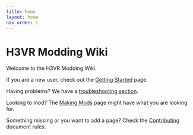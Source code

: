 ```yaml
---
title: Home
layout: home
nav_order: 1
---
```


# H3VR Modding Wiki

Welcome to the H3VR Modding Wiki.

If you are a new user, check out the [Getting Started](docs/installing/getting_started) page.

Having problems? We have a [troubleshooting section](docs/installing/troubleshooting/Troubleshooting).

Looking to mod? The [Making Mods](docs/creating/making_mods) page might have what you are looking for.

Something missing or you want to add a page? Check
the [Contributing](https://github.com/H3VR-Modding/wiki/blob/main/.github/contributing/contributing.md) document rules.

